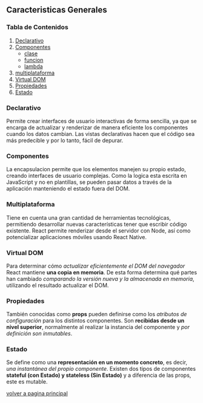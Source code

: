 ## Caracteristicas Generales 

### Tabla de Contenidos

1. [Declarativo](#declarativo)
1. [Componentes](#componentes)
    * [clase](#components)
    * [funcion](#components)
    * [lambda](#components)
1. [multiplataforma](#multiplataforma)
1. [Virtual DOM](#virtual-dom)
1. [Propiedades](#propiedades)
1. [Estado](#estado)

### Declarativo

Permite crear interfaces de usuario interactivas de forma sencilla, ya que se encarga de actualizar y renderizar de manera eficiente los componentes cuando los datos cambian. Las vistas declarativas hacen que el código sea más predecible y por lo tanto, fácil de depurar.

### Componentes

La encapsulacion permite que los elementos manejen su propio estado, creando interfaces de usuario complejas. Como la logica esta escrita en JavaScript y no en plantillas, se pueden pasar datos a través de la aplicación manteniendo el estado fuera del DOM.

### Multiplataforma

Tiene en cuenta una gran cantidad de herramientas tecnológicas, permitiendo desarrollar nuevas características tener que escribir código existente. React permite renderizar desde el servidor con Node, así como potencializar aplicaciones móviles usando React Native.

### Virtual DOM

Para determinar cómo _actualizar eficientemente el DOM del navegador_ React mantiene __una copia en memoria__. De esta forma determina qué partes han cambiado _comparando la versión nueva y la almacenada en memoria_, utilizando el resultado actualizar el DOM.

### Propiedades

También conocidas como __props__ pueden definirse como los _atributos de configuración_ para los distintos componentes. Son __recibidas desde un nivel superior__, normalmente al realizar la instancia del componente y _por definición son inmutables_.

### Estado

Se define como una __representación en un momento concreto__, es decir, _una instantánea del propio componente_. Existen dos tipos de componentes __stateful (con Estado) y stateless (Sin Estado)__ y a diferencia de las props, este es mutable.

[volver a pagina principal](../readme.md)